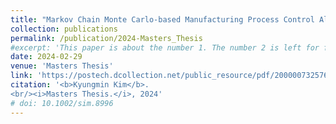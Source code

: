 ```yaml
---
title: "Markov Chain Monte Carlo-based Manufacturing Process Control Algorithm: An Application to Steel Plate Production"
collection: publications
permalink: /publication/2024-Masters_Thesis
#excerpt: 'This paper is about the number 1. The number 2 is left for future work.'
date: 2024-02-29
venue: 'Masters Thesis'
link: 'https://postech.dcollection.net/public_resource/pdf/200000732576_20241001122245.pdf'
citation: '<b>Kyungmin Kim</b>.
<br/><i>Masters Thesis.</i>, 2024'
# doi: 10.1002/sim.8996
---
```


